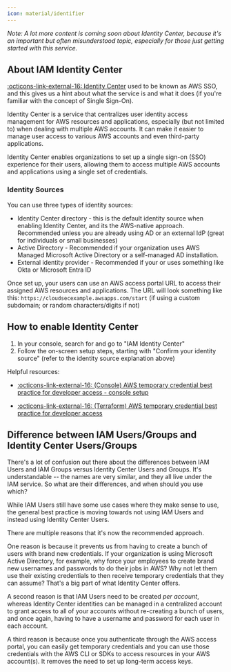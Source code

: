 ```yaml
---
icon: material/identifier
---
```


_Note: A lot more content is coming soon about Identity Center, because it's an important but often misunderstood topic, especially for those just getting started with this service._

## About IAM Identity Center
[ :octicons-link-external-16: Identity Center](https://aws.amazon.com/iam/identity-center/) used to be known as AWS SSO, and this gives us a hint about what the service is and what it does (if you're familiar with the concept of Single Sign-On).

Identity Center is a service that centralizes user identity access management for AWS resources and applications, especially (but not limited to) when dealing with multiple AWS accounts. It can make it easier to manage user access to various AWS accounts and even third-party applications.

Identity Center enables organizations to set up a single sign-on (SSO) experience for their users, allowing them to access multiple AWS accounts and applications using a single set of credentials.

### Identity Sources
You can use three types of identity sources:

- Identity Center directory - this is the default identity source when enabling Identity Center, and its the AWS-native approach. Recommended unless you are already using AD or an external IdP (great for individuals or small businesses)
- Active Directory - Recommended if your organization uses AWS Managed Microsoft Active Directory or a self-managed AD installation.
- External identity provider - Recommended if your or uses something like Okta or Microsoft Entra ID

Once set up, your users can use an AWS access portal URL to access their assigned AWS resources and applications. The URL will look something like this: `https://cloudsecexample.awsapps.com/start` (if using a custom subdomain; or random characters/digits if not)


## How to enable Identity Center

1. In your console, search for and go to "IAM Identity Center"
2. Follow the on-screen setup steps, starting with "Confirm your identity source" (refer to the identity source explanation above)

Helpful resources:

- [ :octicons-link-external-16: (Console) AWS temporary credential best practice for developer access - console setup](https://vincenttjia.com/aws-temporary-credential-best-practice-for-developer-access-console-setup)

- [ :octicons-link-external-16: (Terraform) AWS temporary credential best practice for developer access](https://vincenttjia.com/aws-temporary-credential-best-practice-for-developer-access)


## Difference between IAM Users/Groups and Identity Center Users/Groups
There's a lot of confusion out there about the differences between IAM Users and IAM Groups versus Identity Center Users and Groups. It's understandable -- the names are very similar, and they all live under the IAM service. So what are their differences, and when should you use which?

While IAM Users still have some use cases where they make sense to use, the general best practice is moving towards not using IAM Users and instead using Identity Center Users.

There are multiple reasons that it's now the recommended approach.

One reason is because it prevents us from having to create a bunch of users with brand new credentials. If your organization is using Microsoft Active Directory, for example, why force your employees to create brand new usernames and passwords to do their jobs in AWS? Why not let them use their existing credentials to then receive temporary credentials that they can assume? That's a big part of what Identity Center offers.

A second reason is that IAM Users need to be created _per account_, whereas Identity Center identities can be managed in a centralized account to grant access to all of your accounts without re-creating a bunch of users, and once again, having to have a username and password for each user in each account.

A third reason is because once you authenticate through the AWS access portal, you can easily get temporary credentials and you can use those credentials with the AWS CLI or SDKs to access resources in your AWS account(s). It removes the need to set up long-term access keys. 